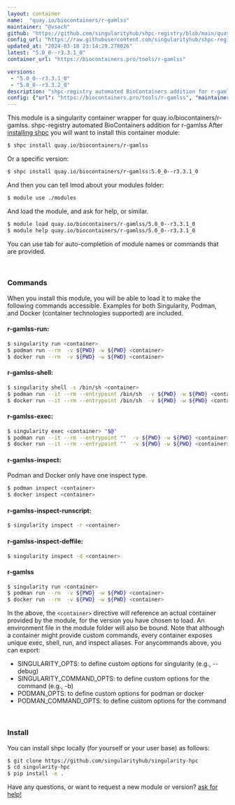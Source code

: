 ```yaml
---
layout: container
name:  "quay.io/biocontainers/r-gamlss"
maintainer: "@vsoch"
github: "https://github.com/singularityhub/shpc-registry/blob/main/quay.io/biocontainers/r-gamlss/container.yaml"
config_url: "https://raw.githubusercontent.com/singularityhub/shpc-registry/main/quay.io/biocontainers/r-gamlss/container.yaml"
updated_at: "2024-03-18 23:14:29.278026"
latest: "5.0_0--r3.3.1_0"
container_url: "https://biocontainers.pro/tools/r-gamlss"

versions:
 - "5.0_0--r3.3.1_0"
 - "5.0_0--r3.3.2_0"
description: "shpc-registry automated BioContainers addition for r-gamlss"
config: {"url": "https://biocontainers.pro/tools/r-gamlss", "maintainer": "@vsoch", "description": "shpc-registry automated BioContainers addition for r-gamlss", "latest": {"5.0_0--r3.3.1_0": "sha256:75fa9abd6bd8c4a5487a991fa55af633ff1e59bbfadb7447decd583f16722131"}, "tags": {"5.0_0--r3.3.1_0": "sha256:75fa9abd6bd8c4a5487a991fa55af633ff1e59bbfadb7447decd583f16722131", "5.0_0--r3.3.2_0": "sha256:7432306fb4b6543a28ab3db151f6d683e77acae9870faebf7d4192e0d11a47ef"}, "docker": "quay.io/biocontainers/r-gamlss"}
---
```


This module is a singularity container wrapper for quay.io/biocontainers/r-gamlss.
shpc-registry automated BioContainers addition for r-gamlss
After [installing shpc](#install) you will want to install this container module:


```bash
$ shpc install quay.io/biocontainers/r-gamlss
```

Or a specific version:

```bash
$ shpc install quay.io/biocontainers/r-gamlss:5.0_0--r3.3.1_0
```

And then you can tell lmod about your modules folder:

```bash
$ module use ./modules
```

And load the module, and ask for help, or similar.

```bash
$ module load quay.io/biocontainers/r-gamlss/5.0_0--r3.3.1_0
$ module help quay.io/biocontainers/r-gamlss/5.0_0--r3.3.1_0
```

You can use tab for auto-completion of module names or commands that are provided.

<br>

### Commands

When you install this module, you will be able to load it to make the following commands accessible.
Examples for both Singularity, Podman, and Docker (container technologies supported) are included.

#### r-gamlss-run:

```bash
$ singularity run <container>
$ podman run --rm  -v ${PWD} -w ${PWD} <container>
$ docker run --rm  -v ${PWD} -w ${PWD} <container>
```

#### r-gamlss-shell:

```bash
$ singularity shell -s /bin/sh <container>
$ podman run --it --rm --entrypoint /bin/sh  -v ${PWD} -w ${PWD} <container>
$ docker run --it --rm --entrypoint /bin/sh  -v ${PWD} -w ${PWD} <container>
```

#### r-gamlss-exec:

```bash
$ singularity exec <container> "$@"
$ podman run --it --rm --entrypoint ""  -v ${PWD} -w ${PWD} <container> "$@"
$ docker run --it --rm --entrypoint ""  -v ${PWD} -w ${PWD} <container> "$@"
```

#### r-gamlss-inspect:

Podman and Docker only have one inspect type.

```bash
$ podman inspect <container>
$ docker inspect <container>
```

#### r-gamlss-inspect-runscript:

```bash
$ singularity inspect -r <container>
```

#### r-gamlss-inspect-deffile:

```bash
$ singularity inspect -d <container>
```



#### r-gamlss

```bash
$ singularity run <container>
$ podman run --rm  -v ${PWD} -w ${PWD} <container>
$ docker run --rm  -v ${PWD} -w ${PWD} <container>
```


In the above, the `<container>` directive will reference an actual container provided
by the module, for the version you have chosen to load. An environment file in the
module folder will also be bound. Note that although a container
might provide custom commands, every container exposes unique exec, shell, run, and
inspect aliases. For anycommands above, you can export:

 - SINGULARITY_OPTS: to define custom options for singularity (e.g., --debug)
 - SINGULARITY_COMMAND_OPTS: to define custom options for the command (e.g., -b)
 - PODMAN_OPTS: to define custom options for podman or docker
 - PODMAN_COMMAND_OPTS: to define custom options for the command

<br>

### Install

You can install shpc locally (for yourself or your user base) as follows:

```bash
$ git clone https://github.com/singularityhub/singularity-hpc
$ cd singularity-hpc
$ pip install -e .
```

Have any questions, or want to request a new module or version? [ask for help!](https://github.com/singularityhub/singularity-hpc/issues)